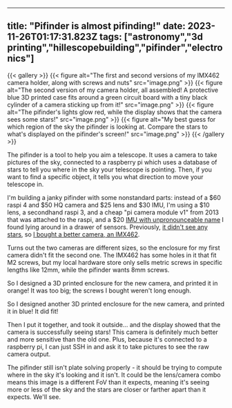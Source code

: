 
---
title: "Pifinder is almost pifinding!"
date: 2023-11-26T01:17:31.823Z
tags: ["astronomy","3d printing","hillescopebuilding","pifinder","electronics"]
---
{{< gallery >}}
{{< figure alt="The first and second versions of my IMX462 camera holder, along with screws and nuts" src="image.png" >}}
{{< figure alt="The second version of my camera holder, all assembled! A protective blue 3D printed case fits around a green circuit board with a tiny black cylinder of a camera sticking up from it!" src="image.png" >}}
{{< figure alt="The pifinder's lights glow red, while the display shows that the camera sees some stars!" src="image.png" >}}
{{< figure alt="My best guess for which region of the sky the pifinder is looking at. Compare the stars to what's displayed on the pifinder's screen!" src="image.png" >}}
{{< /gallery >}}

The pifinder is a tool to help you aim a telescope. It uses a camera to take pictures of the sky, connected to a raspberry pi which uses a database of stars to tell you where in the sky your telescope is pointing. Then, if you want to find a specific object, it tells you what direction to move your telescope in. 

I'm building a janky pifinder with some nonstandard parts: instead of a $60 raspi 4 and $50 HQ camera and $25 lens and $30 IMU, I'm using a $10 lens, a secondhand raspi 3, and a cheap "pi camera module v1" from 2013 that was attached to the raspi, and a $20 [IMU with unpronounceable name](https://www.adafruit.com/product/4517) I found lying around in a drawer of sensors. Previously, [it didn't see any stars](https://cohost.org/hillexed/post/3548069-i-built-enough-of-a), so [I bought a better camera, an IMX462](https://cohost.org/hillexed/post/3638072-maybe-this-camera-wi).

Turns out the two cameras are different sizes, so the enclosure for my first camera didn't fit the second one. The IMX462 has some holes in it that fit M2 screws, but my local hardware store only sells metric screws in specific lengths like 12mm, while the pifinder wants 8mm screws.

So I designed a 3D printed enclosure for the new camera, and printed it in orange! It was too big; the screws I bought weren't long enough. 

So I designed another 3D printed enclosure for the new camera, and printed it in blue! It did fit!

Then I put it together, and took it outside... and the display showed that the camera is successfully seeing stars! This camera is definitely much better and more sensitive than the old one. Plus, because it's connected to a raspberry pi, I can just SSH in and ask it to take pictures to see the raw camera output. 

The pifinder still isn't plate solving properly - it should be trying to compute where in the sky it's looking and it isn't. It could be the lens/camera combo means this image is a different FoV than it expects, meaning it's seeing more or less of the sky and the stars are closer or farther apart than it expects. We'll see.

